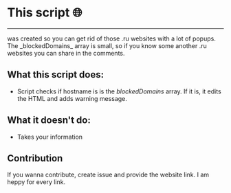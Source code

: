 # This script :globe_with_meridians:
<hr>
was created so you can get rid of those .ru websites with a lot of popups.
The _blockedDomains_ array is small, so if you know some another .ru websites you can share in the comments.

## What this script does:
- Script checks if hostname is is the _blockedDomains_ array. If it is, it edits the HTML and adds warning message.


## What it doesn't do:
- Takes your information

## Contribution
If you wanna contribute, create issue and provide the website link. I am heppy for every link.
